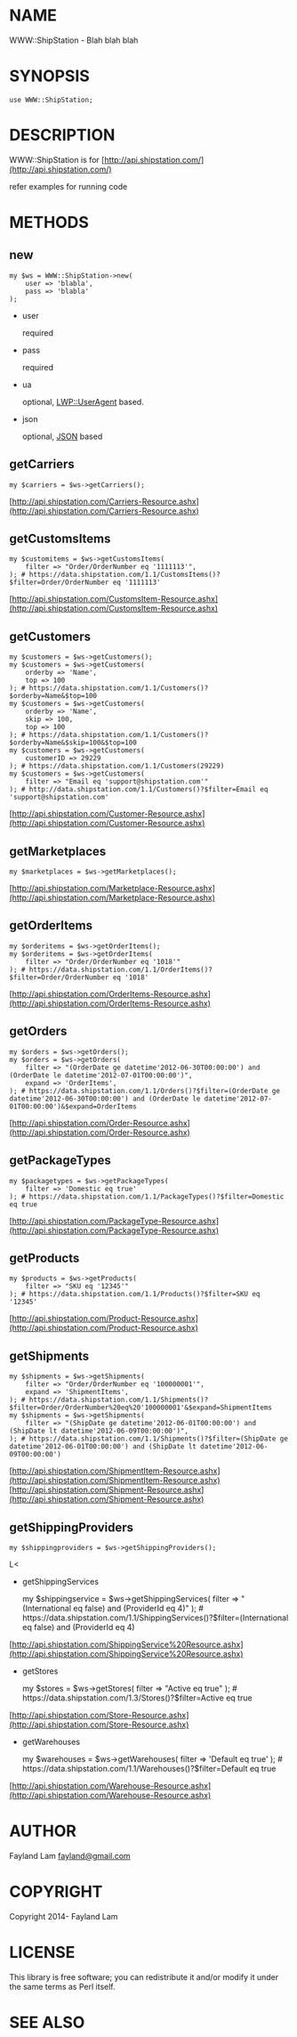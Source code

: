 # NAME

WWW::ShipStation - Blah blah blah

# SYNOPSIS

    use WWW::ShipStation;

# DESCRIPTION

WWW::ShipStation is for [http://api.shipstation.com/](http://api.shipstation.com/)

refer examples for running code

# METHODS

## new

    my $ws = WWW::ShipStation->new(
        user => 'blabla',
        pass => 'blabla'
    );

- user

    required

- pass

    required

- ua

    optional, [LWP::UserAgent](https://metacpan.org/pod/LWP::UserAgent) based.

- json

    optional, [JSON](https://metacpan.org/pod/JSON) based

## getCarriers

    my $carriers = $ws->getCarriers();

[http://api.shipstation.com/Carriers-Resource.ashx](http://api.shipstation.com/Carriers-Resource.ashx)

## getCustomsItems

    my $customitems = $ws->getCustomsItems(
        filter => "Order/OrderNumber eq '1111113'",
    ); # https://data.shipstation.com/1.1/CustomsItems()?$filter=Order/OrderNumber eq '1111113'

[http://api.shipstation.com/CustomsItem-Resource.ashx](http://api.shipstation.com/CustomsItem-Resource.ashx)

## getCustomers

    my $customers = $ws->getCustomers();
    my $customers = $ws->getCustomers(
        orderby => 'Name',
        top => 100
    ); # https://data.shipstation.com/1.1/Customers()?$orderby=Name&$top=100
    my $customers = $ws->getCustomers(
        orderby => 'Name',
        skip => 100,
        top => 100
    ); # https://data.shipstation.com/1.1/Customers()?$orderby=Name&$skip=100&$top=100
    my $customers = $ws->getCustomers(
        customerID => 29229
    ); # https://data.shipstation.com/1.1/Customers(29229)
    my $customers = $ws->getCustomers(
        filter => "Email eq 'support@shipstation.com'"
    ); # http://data.shipstation.com/1.1/Customers()?$filter=Email eq 'support@shipstation.com'

[http://api.shipstation.com/Customer-Resource.ashx](http://api.shipstation.com/Customer-Resource.ashx)

## getMarketplaces

    my $marketplaces = $ws->getMarketplaces();

[http://api.shipstation.com/Marketplace-Resource.ashx](http://api.shipstation.com/Marketplace-Resource.ashx)

## getOrderItems

    my $orderitems = $ws->getOrderItems();
    my $orderitems = $ws->getOrderItems(
        filter => "Order/OrderNumber eq '1018'"
    ); # https://data.shipstation.com/1.1/OrderItems()?$filter=Order/OrderNumber eq '1018'

[http://api.shipstation.com/OrderItems-Resource.ashx](http://api.shipstation.com/OrderItems-Resource.ashx)

## getOrders

    my $orders = $ws->getOrders();
    my $orders = $ws->getOrders(
        filter => "(OrderDate ge datetime'2012-06-30T00:00:00') and (OrderDate le datetime'2012-07-01T00:00:00')",
        expand => 'OrderItems',
    ); # https://data.shipstation.com/1.1/Orders()?$filter=(OrderDate ge datetime'2012-06-30T00:00:00') and (OrderDate le datetime'2012-07-01T00:00:00')&$expand=OrderItems

[http://api.shipstation.com/Order-Resource.ashx](http://api.shipstation.com/Order-Resource.ashx)

## getPackageTypes

    my $packagetypes = $ws->getPackageTypes(
        filter => 'Domestic eq true'
    ); # https://data.shipstation.com/1.1/PackageTypes()?$filter=Domestic eq true

[http://api.shipstation.com/PackageType-Resource.ashx](http://api.shipstation.com/PackageType-Resource.ashx)

## getProducts

    my $products = $ws->getProducts(
        filter => "SKU eq '12345'"
    ); # https://data.shipstation.com/1.1/Products()?$filter=SKU eq '12345'

[http://api.shipstation.com/Product-Resource.ashx](http://api.shipstation.com/Product-Resource.ashx)

## getShipments

    my $shipments = $ws->getShipments(
        filter => "Order/OrderNumber eq '100000001'",
        expand => 'ShipmentItems',
    ); # https://data.shipstation.com/1.1/Shipments()?$filter=Order/OrderNumber%20eq%20'100000001'&$expand=ShipmentItems
    my $shipments = $ws->getShipments(
        filter => "(ShipDate ge datetime'2012-06-01T00:00:00') and (ShipDate lt datetime'2012-06-09T00:00:00')",
    ); # https://data.shipstation.com/1.1/Shipments()?$filter=(ShipDate ge datetime'2012-06-01T00:00:00') and (ShipDate lt datetime'2012-06-09T00:00:00')

[http://api.shipstation.com/ShipmentItem-Resource.ashx](http://api.shipstation.com/ShipmentItem-Resource.ashx)
[http://api.shipstation.com/Shipment-Resource.ashx](http://api.shipstation.com/Shipment-Resource.ashx)

## getShippingProviders

    my $shippingproviders = $ws->getShippingProviders();

L<
>

- getShippingServices

    my $shippingservice = $ws->getShippingServices(
        filter => "(International eq false) and (ProviderId eq 4)"
    ); # https://data.shipstation.com/1.1/ShippingServices()?$filter=(International eq false) and (ProviderId eq 4)

[http://api.shipstation.com/ShippingService%20Resource.ashx](http://api.shipstation.com/ShippingService%20Resource.ashx)

- getStores

    my $stores = $ws->getStores(
        filter => "Active eq true"
    ); # https://data.shipstation.com/1.3/Stores()?$filter=Active eq true

[http://api.shipstation.com/Store-Resource.ashx](http://api.shipstation.com/Store-Resource.ashx)

- getWarehouses

    my $warehouses = $ws->getWarehouses(
        filter => 'Default eq true'
    ); # https://data.shipstation.com/1.1/Warehouses()?$filter=Default eq true

[http://api.shipstation.com/Warehouse-Resource.ashx](http://api.shipstation.com/Warehouse-Resource.ashx)

# AUTHOR

Fayland Lam <fayland@gmail.com>

# COPYRIGHT

Copyright 2014- Fayland Lam

# LICENSE

This library is free software; you can redistribute it and/or modify
it under the same terms as Perl itself.

# SEE ALSO
